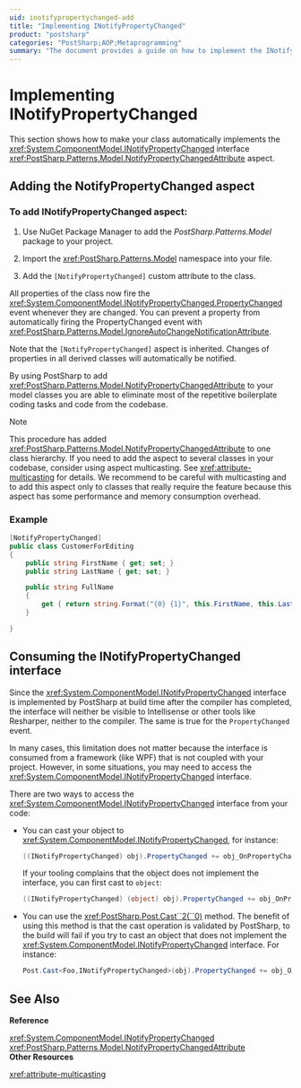 ```yaml
---
uid: inotifypropertychanged-add
title: "Implementing INotifyPropertyChanged"
product: "postsharp"
categories: "PostSharp;AOP;Metaprogramming"
summary: "The document provides a guide on how to implement the INotifyPropertyChanged interface using PostSharp, including adding the NotifyPropertyChanged aspect, and accessing the INotifyPropertyChanged interface from your code."
---
```

# Implementing INotifyPropertyChanged

This section shows how to make your class automatically implements the <xref:System.ComponentModel.INotifyPropertyChanged> interface <xref:PostSharp.Patterns.Model.NotifyPropertyChangedAttribute> aspect. 


## Adding the NotifyPropertyChanged aspect


### To add INotifyPropertyChanged aspect:

1. Use NuGet Package Manager to add the *PostSharp.Patterns.Model* package to your project. 


2. Import the <xref:PostSharp.Patterns.Model> namespace into your file. 


3. Add the `[NotifyPropertyChanged]` custom attribute to the class. 


All properties of the class now fire the <xref:System.ComponentModel.INotifyPropertyChanged.PropertyChanged> event whenever they are changed. You can prevent a property from automatically firing the PropertyChanged event with <xref:PostSharp.Patterns.Model.IgnoreAutoChangeNotificationAttribute>. 

Note that the `[NotifyPropertyChanged]` aspect is inherited. Changes of properties in all derived classes will automatically be notified. 

By using PostSharp to add <xref:PostSharp.Patterns.Model.NotifyPropertyChangedAttribute> to your model classes you are able to eliminate most of the repetitive boilerplate coding tasks and code from the codebase. 

> [!NOTE]
> This procedure has added <xref:PostSharp.Patterns.Model.NotifyPropertyChangedAttribute> to one class hierarchy. If you need to add the aspect to several classes in your codebase, consider using aspect multicasting. See <xref:attribute-multicasting> for details. We recommend to be careful with multicasting and to add this aspect only to classes that really require the feature because this aspect has some performance and memory consumption overhead. 


### Example

```csharp
[NotifyPropertyChanged] 
public class CustomerForEditing 
{ 
    public string FirstName { get; set; } 
    public string LastName { get; set; } 

    public string FullName  
    {  
        get { return string.Format("{0} {1}", this.FirstName, this.LastName); }  
    } 

}
```


## Consuming the INotifyPropertyChanged interface

Since the <xref:System.ComponentModel.INotifyPropertyChanged> interface is implemented by PostSharp at build time after the compiler has completed, the interface will neither be visible to Intellisense or other tools like Resharper, neither to the compiler. The same is true for the `PropertyChanged` event. 

In many cases, this limitation does not matter because the interface is consumed from a framework (like WPF) that is not coupled with your project. However, in some situations, you may need to access the <xref:System.ComponentModel.INotifyPropertyChanged> interface. 

There are two ways to access the <xref:System.ComponentModel.INotifyPropertyChanged> interface from your code: 

* You can cast your object to <xref:System.ComponentModel.INotifyPropertyChanged>, for instance: 
    ```csharp
    ((INotifyPropertyChanged) obj).PropertyChanged += obj_OnPropertyChanged;
    ```

    If your tooling complains that the object does not implement the interface, you can first cast to `object`: 
    ```csharp
    ((INotifyPropertyChanged) (object) obj).PropertyChanged += obj_OnPropertyChanged;
    ```


* You can use the <xref:PostSharp.Post.Cast``2(``0)> method. The benefit of using this method is that the cast operation is validated by PostSharp, to the build will fail if you try to cast an object that does not implement the <xref:System.ComponentModel.INotifyPropertyChanged> interface. For instance: 
    ```csharp
    Post.Cast<Foo,INotifyPropertyChanged>(obj).PropertyChanged += obj_OnPropertyChanged;
    ```


## See Also

**Reference**

<xref:System.ComponentModel.INotifyPropertyChanged>
<br><xref:PostSharp.Patterns.Model.NotifyPropertyChangedAttribute>
<br>**Other Resources**

<xref:attribute-multicasting>
<br>
